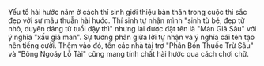 Yếu tố hài hước nằm ở cách thí sinh giới thiệu bản thân trong cuộc thi sắc đẹp với sự mâu thuẫn hài hước. Thí sinh tự nhận mình "sinh từ bé, đẹp từ nhỏ, duyên dáng từ tuổi dậy thì" nhưng lại được đặt tên là "Mán Giã Sâu" với ý nghĩa "xấu giã man". Sự tương phản giữa lời tự nhận và ý nghĩa cái tên tạo nên tiếng cười. Thêm vào đó, tên các nhà tài trợ "Phân Bón Thuốc Trừ Sâu" và "Bông Ngoáy Lỗ Tài" cũng mang tính chất hài hước qua cách chơi chữ.